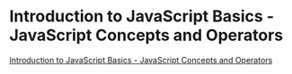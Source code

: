 # Introduction to JavaScript Basics - JavaScript Concepts and Operators
[Introduction to JavaScript Basics - JavaScript Concepts and Operators](https://aiwithcloud.com/2022/09/19/introduction_to_javascript_basics___javascript_concepts_and_operators/)